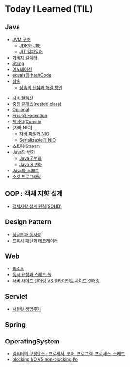 # Today I Learned (TIL)

## Java
* [JVM 구조](./Java/JVMstructure.md)
    * [JDK와 JRE](./Java/JDKandJRE.md)
    * [JIT 컴파일러](./Java/JITcompiler.md)
* [가비지 컬렉터](./Java/garbageCollector.md)
* [String](./Java/string.md)
* [어노테이션](./Java/annotation.md)
* [equals와 hashCode](./Java/hash.md)
* [상속](./Java/inheritance.md)
    * [상속의 단점과 해결 방안](./effective_Java/item18_composition.md)
<!-- * [인터페이스](./Java/interface.md) -->
* [자바 컬렉션](./Java/collection.md)
* [중첩 클래스(nested class)](./Java/nestedClass.md)
* [Optional](./Java/optional.md)
* [Error와 Exception](./Java/exception_error.md)
* [제네릭(Generic](./Java/generic.md)
* [자바 NIO]
    * [자바 파일과 NIO](./Java/file.md)
    * [Serializable과 NIO](./Java/serializable_Nio.md)
* [스트림(Stream](./Java/stream.md)
* Java의 변화
    * [Java 7 변화](./Java/Java7Change.md)
    * [Java 8 변화](./Java/Java8Change.md)
* [Java와 스레드](./Java/thread.md)
* [소켓 프로그래밍](./Java/socket.md)


## OOP : 객체 지향 설계
* [객체지향 설계 원칙(SOLID)](./OOP/SOLID.md)

## Design Pattern
* [싱글톤과 동시성](./DesignPattern/singleton_and_concurrency.md)
* [프록시 패턴과 데코레이터](./DesignPattern/proxy_decorator.md)

## Web
* [리소스](./web/resource.md)
* [동시 요청과 스레드 풀](./web/multiple_request.md)
* [서버 사이드 렌더링 VS 클라이언트 사이드 렌더링](./web/SSRvsCSR.md)

## Servlet
* [서블릿 생명주기](./web/Servlet_life_cycle.md)

## Spring
<!-- * [](./Spring/DI.md) -->


## OperatingSystem
* [컴퓨터의 구성요소 : 프로세서, 코어, 프로그램, 프로세스, 스레드](./OperatingSystem/components.md)
* [blocking I/O VS non-blocking I/o](./OperatingSystem/IO.md)
